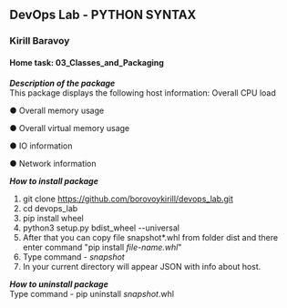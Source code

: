 ## DevOps Lab -  PYTHON SYNTAX 
### Kirill Baravoy

#### Home task: 03_Classes_and_Packaging 

**_Description of the package_** <br>
This package displays the following host information:
Overall CPU load

● Overall memory usage

● Overall virtual memory usage

● IO information

● Network information 

**_How to install package_** <br>
1) git clone https://github.com/borovoykirill/devops_lab.git
2) cd devops_lab
2) pip install wheel
3) python3 setup.py bdist_wheel --universal
4) After that you can copy file snapshot*.whl from folder dist and there enter command "pip install *file-name.whl*"
5) Type command - *snapshot*
6) In your current directory will appear JSON with info about host.

**_How to uninstall package_** <br>
Type command - pip uninstall *snapshot*.whl
